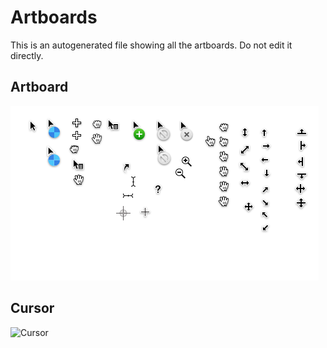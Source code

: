 # Artboards

This is an autogenerated file showing all the artboards. Do not edit it directly.

## Artboard

![Artboard](./.exportedArtboards/Cursors/Artboard.png)


## Cursor

![Cursor](./.exportedArtboards/Cursors/Cursor)

